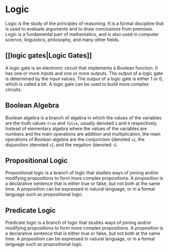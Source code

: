 # Logic

Logic is the study of the principles of reasoning. It is a formal discipline that is used to evaluate arguments and to draw conclusions from premises. Logic is a fundamental part of mathematics, and is also used in computer science, linguistics, philosophy, and many other fields.

## [[logic gates|Logic Gates]]

A logic gate is an electronic circuit that implements a Boolean function. It has one or more inputs and one or more outputs. The output of a logic gate is determined by the input values. The output of a logic gate is either 1 or 0, which is called a bit. A logic gate can be used to build more complex circuits.

## Boolean Algebra

Boolean algebra is a branch of algebra in which the values of the variables are the truth values `true` and `false`, usually denoted `1` and `0` respectively. Instead of elementary algebra where the values of the variables are numbers and the main operations are addition and multiplication, the main operations of Boolean algebra are the conjunction (denoted `∧`), the disjunction (denoted `∨`), and the negation (denoted `¬`).

## Propositional Logic

Propositional logic is a branch of logic that studies ways of joining and/or modifying propositions to form more complex propositions. A proposition is a declarative sentence that is either true or false, but not both at the same time. A proposition can be expressed in natural language, or in a formal language such as propositional logic.

## Predicate Logic

Predicate logic is a branch of logic that studies ways of joining and/or modifying propositions to form more complex propositions. A proposition is a declarative sentence that is either true or false, but not both at the same time. A proposition can be expressed in natural language, or in a formal language such as propositional logic.

